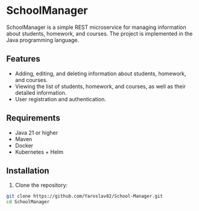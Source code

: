 # SchoolManager

SchoolManager is a simple REST microservice for managing information about students, homework, and courses. The project
is implemented in the Java programming language.

## Features

- Adding, editing, and deleting information about students, homework, and courses.
- Viewing the list of students, homework, and courses, as well as their detailed information.
- User registration and authentication.

## Requirements

- Java 21 or higher
- Maven
- Docker
- Kubernetes + Helm

## Installation

1. Clone the repository:

```bash
git clone https://github.com/Yaroslav82/School-Manager.git
cd SchoolManager
